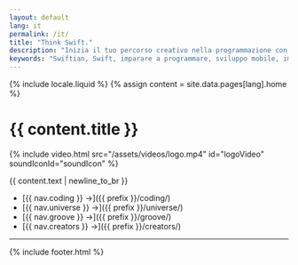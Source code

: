 ```yaml
---
layout: default
lang: it
permalink: /it/
title: "Think Swift."
description: "Inizia il tuo percorso creativo nella programmazione con Swiftian — una piattaforma interattiva e curata per imparare Swift in modo efficace."
keywords: "Swiftian, Swift, imparare a programmare, sviluppo mobile, imparare Swift"
---
```


{% include locale.liquid %}
{% assign content = site.data.pages[lang].home %}

# {{ content.title }}

{% include video.html src="/assets/videos/logo.mp4" id="logoVideo" soundIconId="soundIcon" %}

{{ content.text | newline_to_br }}

- [{{ nav.coding }} →]({{ prefix }}/coding/)
- [{{ nav.universe }} →]({{ prefix }}/universe/)
- [{{ nav.groove }} →]({{ prefix }}/groove/)
- [{{ nav.creators }} →]({{ prefix }}/creators/)

---
{% include footer.html %}